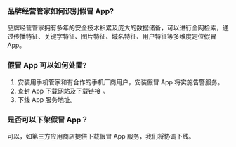 ###  品牌经营管家如何识别假冒 App?

品牌经营管家拥有多年的安全技术积累及庞大的数据储备，可以进行全网检索，通过传播特征、关键字特征、图片特征、域名特征、用户特征等多维度定位假冒 App。

### 假冒 App 可以如何处置?

1. 安装用手机管家和有合作的手机厂商用户，安装假冒 App 将实施告警服务。
2. 查封 App 下载网站及下载链接 。
3. 下线 App 服务地址。

### 是否可以下架假冒 App？

可以，如第三方应用商店提供下载假冒 App 服务，我们将协调下线。
